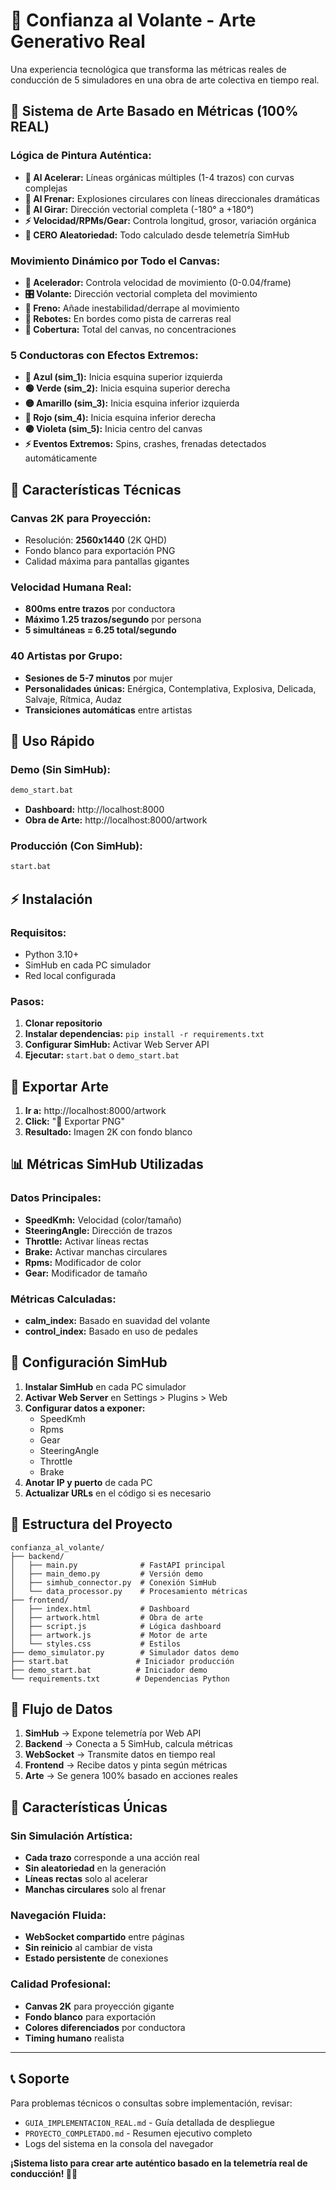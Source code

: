 # 🚗 Confianza al Volante - Arte Generativo Real

Una experiencia tecnológica que transforma las métricas reales de conducción de 5 simuladores en una obra de arte colectiva en tiempo real.

## 🎨 Sistema de Arte Basado en Métricas (100% REAL)

### **Lógica de Pintura Auténtica:**
- **🏁 Al Acelerar:** Líneas orgánicas múltiples (1-4 trazos) con curvas complejas
- **🛑 Al Frenar:** Explosiones circulares con líneas direccionales dramáticas
- **🔄 Al Girar:** Dirección vectorial completa (-180° a +180°)
- **⚡ Velocidad/RPMs/Gear:** Controla longitud, grosor, variación orgánica
- **🎯 CERO Aleatoriedad:** Todo calculado desde telemetría SimHub

### **Movimiento Dinámico por Todo el Canvas:**
- **🚗 Acelerador:** Controla velocidad de movimiento (0-0.04/frame)
- **🎛️ Volante:** Dirección vectorial completa del movimiento
- **🛑 Freno:** Añade inestabilidad/derrape al movimiento
- **🏁 Rebotes:** En bordes como pista de carreras real
- **📍 Cobertura:** Total del canvas, no concentraciones

### **5 Conductoras con Efectos Extremos:**
- **🔵 Azul (sim_1):** Inicia esquina superior izquierda
- **🟢 Verde (sim_2):** Inicia esquina superior derecha
- **🟡 Amarillo (sim_3):** Inicia esquina inferior izquierda  
- **🔴 Rojo (sim_4):** Inicia esquina inferior derecha
- **🟣 Violeta (sim_5):** Inicia centro del canvas
- **⚡ Eventos Extremos:** Spins, crashes, frenadas detectados automáticamente

## 🎯 Características Técnicas

### **Canvas 2K para Proyección:**
- Resolución: **2560x1440** (2K QHD)
- Fondo blanco para exportación PNG
- Calidad máxima para pantallas gigantes

### **Velocidad Humana Real:**
- **800ms entre trazos** por conductora
- **Máximo 1.25 trazos/segundo** por persona
- **5 simultáneas = 6.25 total/segundo**

### **40 Artistas por Grupo:**
- **Sesiones de 5-7 minutos** por mujer
- **Personalidades únicas:** Enérgica, Contemplativa, Explosiva, Delicada, Salvaje, Rítmica, Audaz
- **Transiciones automáticas** entre artistas

## 🚀 Uso Rápido

### **Demo (Sin SimHub):**
```bash
demo_start.bat
```
- **Dashboard:** http://localhost:8000
- **Obra de Arte:** http://localhost:8000/artwork

### **Producción (Con SimHub):**
```bash
start.bat
```

## ⚡ Instalación

### **Requisitos:**
- Python 3.10+
- SimHub en cada PC simulador
- Red local configurada

### **Pasos:**
1. **Clonar repositorio**
2. **Instalar dependencias:** `pip install -r requirements.txt`
3. **Configurar SimHub:** Activar Web Server API
4. **Ejecutar:** `start.bat` o `demo_start.bat`

## 🎨 Exportar Arte

1. **Ir a:** http://localhost:8000/artwork
2. **Click:** "💾 Exportar PNG"
3. **Resultado:** Imagen 2K con fondo blanco

## 📊 Métricas SimHub Utilizadas

### **Datos Principales:**
- **SpeedKmh:** Velocidad (color/tamaño)
- **SteeringAngle:** Dirección de trazos
- **Throttle:** Activar líneas rectas
- **Brake:** Activar manchas circulares
- **Rpms:** Modificador de color
- **Gear:** Modificador de tamaño

### **Métricas Calculadas:**
- **calm_index:** Basado en suavidad del volante
- **control_index:** Basado en uso de pedales

## 🔧 Configuración SimHub

1. **Instalar SimHub** en cada PC simulador
2. **Activar Web Server** en Settings > Plugins > Web
3. **Configurar datos a exponer:**
   - SpeedKmh
   - Rpms
   - Gear
   - SteeringAngle
   - Throttle
   - Brake
4. **Anotar IP y puerto** de cada PC
5. **Actualizar URLs** en el código si es necesario

## 📁 Estructura del Proyecto

```
confianza_al_volante/
├── backend/
│   ├── main.py              # FastAPI principal
│   ├── main_demo.py         # Versión demo
│   ├── simhub_connector.py  # Conexión SimHub
│   └── data_processor.py    # Procesamiento métricas
├── frontend/
│   ├── index.html           # Dashboard
│   ├── artwork.html         # Obra de arte
│   ├── script.js            # Lógica dashboard
│   ├── artwork.js           # Motor de arte
│   └── styles.css           # Estilos
├── demo_simulator.py        # Simulador datos demo
├── start.bat               # Iniciador producción
├── demo_start.bat          # Iniciador demo
└── requirements.txt        # Dependencias Python
```

## 🎯 Flujo de Datos

1. **SimHub** → Expone telemetría por Web API
2. **Backend** → Conecta a 5 SimHub, calcula métricas
3. **WebSocket** → Transmite datos en tiempo real
4. **Frontend** → Recibe datos y pinta según métricas
5. **Arte** → Se genera 100% basado en acciones reales

## 🌟 Características Únicas

### **Sin Simulación Artística:**
- **Cada trazo** corresponde a una acción real
- **Sin aleatoriedad** en la generación
- **Líneas rectas** solo al acelerar
- **Manchas circulares** solo al frenar

### **Navegación Fluida:**
- **WebSocket compartido** entre páginas
- **Sin reinicio** al cambiar de vista
- **Estado persistente** de conexiones

### **Calidad Profesional:**
- **Canvas 2K** para proyección gigante
- **Fondo blanco** para exportación
- **Colores diferenciados** por conductora
- **Timing humano** realista

---

## 📞 Soporte

Para problemas técnicos o consultas sobre implementación, revisar:
- `GUIA_IMPLEMENTACION_REAL.md` - Guía detallada de despliegue
- `PROYECTO_COMPLETADO.md` - Resumen ejecutivo completo
- Logs del sistema en la consola del navegador

**¡Sistema listo para crear arte auténtico basado en la telemetría real de conducción! 🏁🎨**